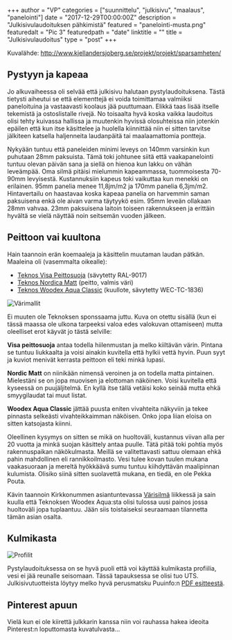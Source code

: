 +++
author = "VP"
categories = ["suunnittelu", "julkisivu", "maalaus", "panelointi"]
date = "2017-12-29T00:00:00Z"
description = "Julkisivulaudoituksen pähkimistä"
featured = "panelointi-musta.png"
featuredalt = "Pic 3"
featuredpath = "date"
linktitle = ""
title = "Julkisivulaudoitus"
type = "post"
+++

Kuvalähde: http://www.kjellandersjoberg.se/projekt/projekt/sparsamheten/

## Pystyyn ja kapeaa

Jo alkuvaiheessa oli selvää että julkisivu halutaan pystylaudoituksena. Tästä tietysti aiheutui se että elementtejä ei voida toimittamaa valmiiksi paneloituina ja vastaavasti koolaus jää puuttumaan. Elikkä taas lisää itselle tekemistä ja ostoslistalle rivejä. No toisaalta hyvä koska vaikka laudoitus olisi tehty kuivassa hallissa ja muutenkin hyvissä olosuhteissa niin jotenkin epäilen että kun itse käsittelee ja huolella kiinnittää niin ei sitten tarvitse jälkiteen katsella haljenneita laudanpäitä tai maalaamattomia pontteja.

Nykyään tuntuu että paneleiden minimi leveys on 140mm varsinkin kun puhutaan 28mm paksuista. Tämä toki johtunee siitä että vaakapanelointi tuntuu olevan päivän sana ja siellä on hienoa kun lakku on vähän leveämpää. Oma silmä pitäisi mielummin kapeammassa, tuommoisesta 70-90mm levyisestä. Kustannuksiin kapeus toki vaikuttaa kun menekki on erilainen. 95mm panelia menee 11,8jm/m2 ja 170mm panelia 6,3jm/m2. Hintavertailu on haastavaa koska kapeaa panelia on harvemmin saman paksuisena enkä ole aivan varma täytyykö esim. 95mm leveän ollakaan 28mm vahvaa. 23mm paksuisena laitoin toiseen rakennukseen ja erittäin hyvältä se vielä näyttää noin seitsemän vuoden jälkeen.

## Peittoon vai kuultona

Hain taannoin erän koemaaleja ja käsittelin muutaman laudan pätkän. Maaleina oli (vasemmalta oikealle):

* [Teknos Visa Peittosuoja](https://www.teknos.com/fi-FI/website/global/global-ac/exterior-ac/visa/) (sävytetty RAL-9017)
* [Teknos Nordica Matt](https://www.teknos.com/fi-FI/website/inriverassociations/nordica-matt/?SearchPageID=2964) (peitto, valmis väri)
* [Teknos Woodex Aqua Classic](https://www.teknos.com/fi-FI/website/estonia/estonia-ac/valisvarvid-ac/woodex-aqua-classic/) (kuullote, sävytetty WEC-TC-1836)

![Värimallit](/img/2017/12/varimallit.jpg)

Ei muuten ole Teknoksen sponssaama juttu. Kuva on otettu sisällä (kun ei tässä maassa ole ulkona tarpeeksi valoa edes valokuvan ottamiseen) mutta oleelliset erot käyvät jo tästä selville:

**Visa peittosuoja** antaa todella hiilenmustan ja melko kiiltävän värin. Pintana se tuntuu liukkaalta ja voisi ainakin kuvitella että hylkii vettä hyvin. Puun syyt ja kuviot menivät kerrasta peittoon eli teki minkä lupasi.

**Nordic Matt** on niinikään nimensä veroinen ja on todella matta pintainen. Mielestäni se on jopa muovisen ja elottoman näköinen. Voisi kuvitella että kyseessä on puujäljitelmä. En kyllä itse tällä vetäisi koko seinää mutta ehkä smyygilaudat tai muut listat.

**Woodex Aqua Classic** jättää puusta eniten vivahteita näkyviin ja tekee pinnasta selkeästi vivahteikkaimman näköisen. Onko jopa liian eloisa on sitten katsojasta kiinni. 

Oleellinen kysymys on sitten se mikä on huoltoväli, kustannus viivan alla per 20 vuotta ja minkä suojan käsittely antaa puulle. Tätä pitää toki pohtia myös rakennuspaikan näkökulmasta. Meillä se valitettavasti sattuu olemaan ehkä pahin mahdollinen eli rannikkoilmasto. Vesi tulee kovan tuulen mukana vaakasuoraan ja mereltä hyökkäävä sumu tuntuu kiihdyttävän maalipinnan kulumista. Olisiko siinä sitten suolavettä mukana, en tiedä, en ole Pekka Pouta. 

Kävin taannoin Kirkkonummen asiantuntevassa [Värisilmä](http://www.varisilmakirkkonummi.fi/) liikkessä ja sain kuulla että Teknoksen Woodex Aqua:sta olisi tulossa uusi painos jossa huoltoväli jopa tuplaantuu. Jään siis toistaiseksi seuraamaan tilannetta tämän asian osalta.


## Kulmikasta

![Profilit](/img/2017/12/panelointi-profiilit.png)

Pystylaudoituksessa on se hyvä puoli että voi käyttää kulmikasta profiilia, vesi ei jää reunalle seisomaan. Tässä tapauksessa se olisi tuo UTS. Julkisivutuotteista löytyy melko hyvä perusmatsku Puuinfo:n [PDF esitteestä](http://www.puuinfo.fi/sites/default/files/julkisivutuotteet.pdf).

## Pinterest apuun

Vielä kun ei ole kiirettä julkkarin kanssa niin voi rauhassa hakea ideoita Pinterest:n loputtomasta kuvatulvasta...


<a data-pin-do="embedBoard" data-pin-board-width="800" data-pin-scale-height="800" data-pin-scale-width="240" href="https://www.pinterest.com/villapasila/exterior-walls/"></a>








